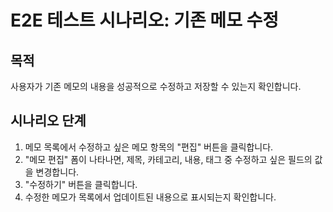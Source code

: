# E2E 테스트 시나리오: 기존 메모 수정

## 목적

사용자가 기존 메모의 내용을 성공적으로 수정하고 저장할 수 있는지 확인합니다.

## 시나리오 단계

1. 메모 목록에서 수정하고 싶은 메모 항목의 "편집" 버튼을 클릭합니다.
2. "메모 편집" 폼이 나타나면, 제목, 카테고리, 내용, 태그 중 수정하고 싶은 필드의 값을 변경합니다.
3. "수정하기" 버튼을 클릭합니다.
4. 수정한 메모가 목록에서 업데이트된 내용으로 표시되는지 확인합니다.
